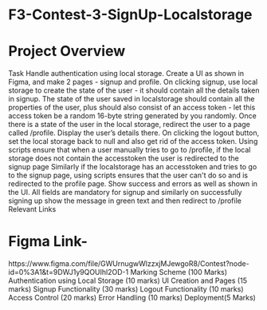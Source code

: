 # F3-Contest-3-SignUp-Localstorage

<h1>Project Overview</h1>
Task
Handle authentication using local storage.
Create a UI as shown in Figma, and make 2 pages - signup and profile.
On clicking signup, use local storage to create the state of the user - it should contain all the details taken in signup.
The state of the user saved in localstorage should contain all the properties of the user, plus should also consist of an access token - let this access token be a random 16-byte string generated by you randomly.
Once there is a state of the user in the local storage, redirect the user to a page called /profile. Display the user’s details there.
On clicking the logout button, set the local storage back to null and also get rid of the access token.
Using scripts ensure that when a user manually tries to go to /profile, if the local storage does not contain the accesstoken the user is redirected to the signup page
Similarly if the localstorage has an accesstoken and tries to go to the signup page, using scripts ensures that the user can't do so and is redirected to the profile page.
Show success and errors as well as shown in the UI. All fields are mandatory for signup and similarly on successfully signing up show the message in green text and then redirect to /profile
Relevant Links
 
<h1>Figma Link-</h1>https://www.figma.com/file/GWUrnugwWlzzxjMJewgoR8/Contest?node-id=0%3A1&t=9DWJ1y9QOUIhl2OD-1
Marking Scheme (100 Marks)
Authentication using Local Storage (10 marks)
UI Creation and Pages (15 marks)
Signup Functionality (30 marks)
Logout Functionality (10 marks)
Access Control (20 marks)
Error Handling (10 marks)
Deployment(5 Marks)
